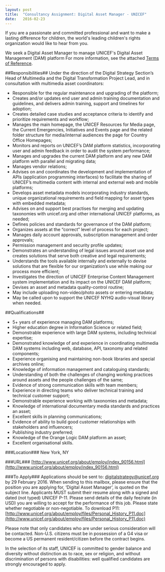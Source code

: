 ```yaml
---
layout: post
title:  "Consultancy Assignment: Digital Asset Manager - UNICEF"
date:   2016-02-23
---
```


If you are a passionate and committed professional and want to make a lasting difference for children, the world's leading children's rights organization would like to hear from you.

We seek a Digital Asset Manager to manage UNICEF's Digital Asset Management (DAM) platform    For more information, see the attached [Terms of Reference](http://www.unicef.org/about/employ/files/TOR_Digital_Asset_Manager_2016_Advertising.pdf).

##Responsibilities##
Under the direction of the Digital Strategy Section’s Head of Multimedia and the Digital Transformation Project Lead, and in consultation with multimedia asset coordinators:
* Responsible for the regular maintenance and upgrading of the platform;
* Creates and/or updates end user and admin training documentation and guidelines, and delivers admin training, support and timelines for adoption;
* Creates detailed case studies and acceptance criteria to identify and prioritize requirements and workflow;
* Manages the main homepage, the UNICEF Resources for Media page, the Current Emergencies, Initiatives and Events page and the related folder structure for media/internal audiences the page for Country Office Homepages; 
* Monitors and reports on UNICEF’s DAM platform statistics, incorporating user and admin feedback in order to audit the system performance;
* Manages and upgrades the current DAM platform and any new DAM platform with parallel and migrating data;
* Manages vendor relations;
* Advises on and coordinates the development and implementation of APIs (application programming interfaces) to facilitate the sharing of UNICEF’s multimedia content with internal and external web and mobile platforms; 
* Develops asset metadata models incorporating industry standards, unique organizational requirements and field mapping for asset types with embedded metadata;   
* Advises on and support best practises for merging and updating taxonomies with unicef.org and other international UNICEF platforms, as needed;
* Defines policies and standards for governance of the DAM platform;
* Organizes assets at the “correct” level of process for each project;
* Manages daily account approvals, subscription management and order approvals;
* Permission management and security profile updates;
* Demonstrates an understanding of legal issues around asset use and creates solutions that serve both creative and legal requirements;
* Understands the tools available internally and externally to devise solutions that are flexible for our organization’s use while making our process more efficient;
* Investigates the direction of UNICEF Enterprise Content Management system implementation and its impact on the UNICEF DAM platform;
* Devises an asset and metadata quality-control routine;
* May include uploading non-video/photo assets or entering metadata;
* May be called upon to support the UNICEF NYHQ audio-visual library when needed.

##Qualifications##
* 5+ years of experience managing DAM platforms;
* Higher education degree in Information Science or related field;
* Demonstrable experience with large DAM systems, including technical expertise;
* Demonstrated knowledge of and experience in coordinating multimedia DAM systems including web, database, API, taxonomy and related components;
* Experience organising and maintaining non-book libraries and special archives online;
* Knowledge of information management and cataloguing standards;
* Understanding of both the challenges of changing working practices around assets and the people challenges of the same;
* Evidence of strong communication skills with team members;
* Experience in directing teams who deliver technical training and technical customer support;
* Demonstrable experience working with taxonomies and metadata;
* Knowledge of international documentary media standards and practices an asset;
* Excellent skills in planning communications;
* Evidence of ability to build good customer relationships with stakeholders and influencers;
* Publishing industry preferred;
* Knowledge of the Orange Logic DAM platform an asset; 
* Excellent organisational skills.

###Location###
New York, NY

###URL###
[http://www.unicef.org/about/employ/index_90156.html](http://www.unicef.org/about/employ/index_90156.html)

###To Apply###
Applications should be sent to: [digitalstrategy@unicef.org](mailto:digitalstrategy@unicef.org) by 29 February 2016. When sending to this mailbox, please ensure that the position you are applying for, ‘Digital Asset Manager’, is quoted on the subject line. Applicants MUST submit their resume along with a signed and dated (not typed) UNICEF P-11. Please send details of the daily fee/rate (in USD) you are willing to accept for the performance of this job. Please state whether negotiable or non-negotiable. To download P11: [http://www.unicef.org/about/employ/files/Personal_History_P11.doc](http://www.unicef.org/about/employ/files/Personal_History_P11.doc)

Please note that only candidates who are under serious consideration will be contacted. Non-U.S. citizens must be in possession of a G4 visa or become a US permanent resident/citizen before the contract begins.

In the selection of its staff, UNICEF is committed to gender balance and diversity without distinction as to race, sex or religion, and without discrimination of persons with disabilities: well qualified candidates are strongly encouraged to apply.
